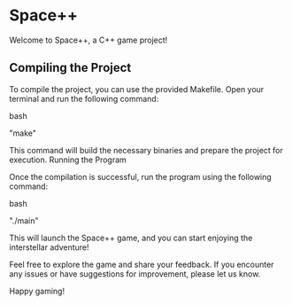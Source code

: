 # Space++

Welcome to Space++, a C++ game project!

## Compiling the Project

To compile the project, you can use the provided Makefile. Open your terminal and run the following command:

bash

"make"

This command will build the necessary binaries and prepare the project for execution.
Running the Program

Once the compilation is successful, run the program using the following command:

bash

"./main"

This will launch the Space++ game, and you can start enjoying the interstellar adventure!

Feel free to explore the game and share your feedback. If you encounter any issues or have suggestions for improvement, please let us know.

Happy gaming!
